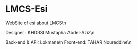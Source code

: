 # LMCS-Esi
WebSite of esi about LMCS\n

Designer : KHORSI Mustapha Abdel-Aziz\n

Back-end & API: Lokmane\n
Front-end: TAHAR Noureddine\n
